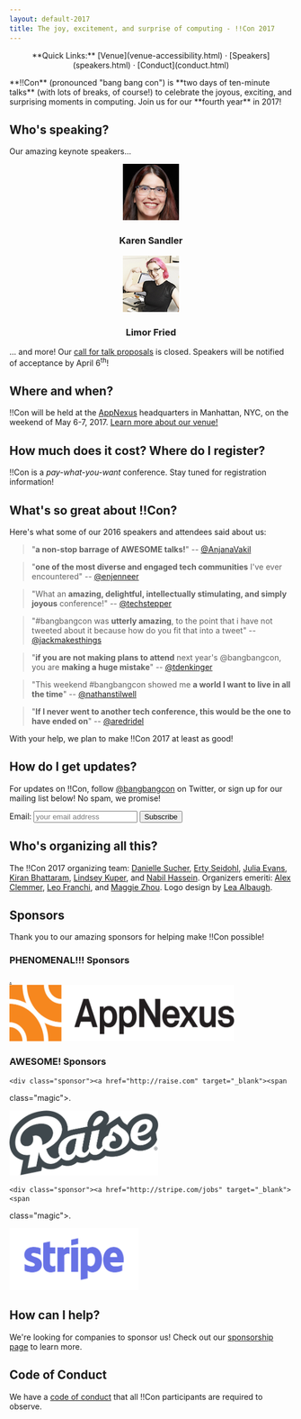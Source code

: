 ```yaml
---
layout: default-2017
title: The joy, excitement, and surprise of computing - !!Con 2017
---
```


<p style="text-align: center;">
  **Quick Links:**
  <!-- [Talk Recordings](recordings.html) -->
  <!-- &middot; -->
  [Venue](venue-accessibility.html)
  &middot;
  <!-- [Program](program.html) -->
  <!-- &middot; -->
  [Speakers](speakers.html)
  &middot;
  [Conduct](conduct.html)
</p>

<p id="blurb">**!!Con** (pronounced "bang bang con") is **two days of
ten-minute talks** (with lots of breaks, of course!) to celebrate the
joyous, exciting, and surprising moments in computing.  Join us for
our **fourth year** in 2017!</p>

<a name="speaking" id="speaking"></a>

## Who's speaking?

Our amazing keynote speakers...

<div style="text-align: center;">
<div class="speaker left">
<a href="speakers.html#karen-sandler"><img src="images/speakers/karen-sandler.png" alt="Karen Sandler" /></a>
<h3>Karen Sandler</h3>
</div>
<div class="speaker right">
<a href="speakers.html#limor-fried"><img src="images/speakers/limor-fried.png" alt="Limor Fried"/></a>
<h3>Limor Fried</h3>
</div>
</div>

... and more! Our [call for talk proposals](give-a-talk.html)
is closed. Speakers will be notified of acceptance by April 6<sup>th</sup>!

<a name="where" id="where"></a>

## Where and when?

!!Con will be held at the [AppNexus](http://appnexus.com) headquarters
  in Manhattan, NYC, on the weekend of May 6-7, 2017.
  [Learn more about our venue!](venue-accessibility.html)

## How much does it cost?  Where do I register?

!!Con is a *pay-what-you-want* conference.  Stay tuned for
  registration information!

<a name="testimonials" id="testimonials"></a>

## What's so great about !!Con?

Here's what some of our 2016 speakers and attendees said about us:

> "**a non-stop barrage of AWESOME talks!**" --
> [@AnjanaVakil](https://twitter.com/AnjanaVakil/status/729061608140509185)

> "**one of the most diverse and engaged tech communities** I've ever
> encountered" --
> [@enjenneer](https://twitter.com/enjenneer/status/729866321001844737)

> "What an **amazing, delightful, intellectually stimulating, and
> simply joyous** conference!" --
> [@techstepper](https://twitter.com/techstepper/status/729503996730347520)

> "#bangbangcon was **utterly amazing**, to the point that i have not
> tweeted about it because how do you fit that into a tweet" --
> [@jackmakesthings](https://twitter.com/jackmakesthings/status/729694660407504897)

> "**if you are not making plans to attend** next year's @bangbangcon,
> you are **making a huge mistake**" --
> [@tdenkinger](https://twitter.com/tdenkinger/status/729554572843323392)

> "This weekend #bangbangcon showed me **a world I want to live in all
> the time**" --
> [@nathanstilwell](https://twitter.com/nathanstilwell/status/729442220156276741)

> "**If I never went to another tech conference, this would be the one
> to have ended on**"
> -- [@aredridel](https://twitter.com/aredridel/status/729460621775867904)

With your help, we plan to make !!Con 2017 at least as good!

## How do I get updates?

For updates on !!Con, follow
[@bangbangcon](https://twitter.com/bangbangcon) on Twitter, or sign up
for our mailing list below! No spam, we promise!

<!-- Begin MailChimp Signup Form -->
<div id="mc_embed_signup">
<form action="http://bangbangcon.us3.list-manage.com/subscribe/post?u=37b924b9d7d71dc7aa1a52b4c&amp;id=9f9ec7c469" method="post" id="mc-embedded-subscribe-form" name="mc-embedded-subscribe-form" class="validate" target="_blank" style="background-color: inherit;" novalidate>
<div class="mc-field-group">
<label for="mce-EMAIL">Email:</label>
<input type="email" value="" name="EMAIL" class="required email" id="mce-EMAIL" placeholder='your email address'>
<input type="submit" value="Subscribe" name="subscribe" id="mc-embedded-subscribe" class="button">
</div>
<div id="mce-responses" class="clear">
<div class="response" id="mce-error-response" style="display:none"></div>
<div class="response" id="mce-success-response" style="display:none"></div>
</div>
<!-- real people should not fill this in and expect good things - do not remove this or risk form bot signups-->
<div style="position: absolute; left: -50020px;">
<input type="text" name="b_37b924b9d7d71dc7aa1a52b4c_9f9ec7c469" value="">
</div>
</form>
</div>

<a name="organizers"></a>

## Who's organizing all this?

The !!Con 2017 organizing team:
[Danielle Sucher](https://twitter.com/DanielleSucher),
[Erty Seidohl](https://twitter.com/ertyseidohl),
[Julia Evans](https://twitter.com/b0rk),
[Kiran Bhattaram](https://twitter.com/kiranbot),
[Lindsey Kuper](https://twitter.com/lindsey), and
[Nabil Hassein](https://twitter.com/NabilHassein).  Organizers
emeriti: [Alex Clemmer](https://twitter.com/hausdorff_space),
[Leo Franchi](https://twitter.com/lfranchi), and
[Maggie Zhou](https://twitter.com/zmagg).  Logo design by
[Lea Albaugh](http://twitter.com/doridoidea).

<a name="sponsors"></a>

## Sponsors

Thank you to our amazing sponsors for helping make !!Con possible!

<div class="sponsor-list" markdown="0">
    <h3>PHENOMENAL!!! Sponsors</h3>
    <div class="sponsor"><a href="https://appnexus.com" target="_blank"><span
class="magic">.</span><div class="logo"><img height="100" width="400"
    alt="AppNexus" src="images/sponsors/appnexus.jpg" /></div></a></div>
    <h3>AWESOME! Sponsors</h3>

    <div class="sponsor"><a href="http://raise.com" target="_blank"><span
class="magic">.</span><div class="logo"><img height="115" width="265"
    alt="Raise.com" src="images/sponsors/raise.png"
    /></div></a></div>

    <div class="sponsor"><a href="http://stripe.com/jobs" target="_blank"><span
class="magic">.</span><div class="logo"><img height="110" width="230"
    alt="Stripe" src="images/sponsors/stripe.png"
    /></div></a></div>


</div>

## How can I help?

We're looking for companies to sponsor us!  Check out our
[sponsorship page](sponsors.html) to learn more.

## Code of Conduct

We have a [code of conduct](conduct.html) that all !!Con participants
are required to observe.

